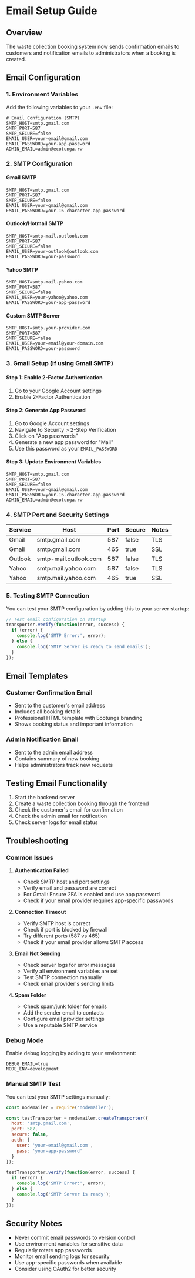 # Email Setup Guide

## Overview
The waste collection booking system now sends confirmation emails to customers and notification emails to administrators when a booking is created.

## Email Configuration

### 1. Environment Variables
Add the following variables to your `.env` file:

```env
# Email Configuration (SMTP)
SMTP_HOST=smtp.gmail.com
SMTP_PORT=587
SMTP_SECURE=false
EMAIL_USER=your-email@gmail.com
EMAIL_PASSWORD=your-app-password
ADMIN_EMAIL=admin@ecotunga.rw
```

### 2. SMTP Configuration

#### Gmail SMTP
```env
SMTP_HOST=smtp.gmail.com
SMTP_PORT=587
SMTP_SECURE=false
EMAIL_USER=your-gmail@gmail.com
EMAIL_PASSWORD=your-16-character-app-password
```

#### Outlook/Hotmail SMTP
```env
SMTP_HOST=smtp-mail.outlook.com
SMTP_PORT=587
SMTP_SECURE=false
EMAIL_USER=your-outlook@outlook.com
EMAIL_PASSWORD=your-password
```

#### Yahoo SMTP
```env
SMTP_HOST=smtp.mail.yahoo.com
SMTP_PORT=587
SMTP_SECURE=false
EMAIL_USER=your-yahoo@yahoo.com
EMAIL_PASSWORD=your-app-password
```

#### Custom SMTP Server
```env
SMTP_HOST=smtp.your-provider.com
SMTP_PORT=587
SMTP_SECURE=false
EMAIL_USER=your-email@your-domain.com
EMAIL_PASSWORD=your-password
```

### 3. Gmail Setup (if using Gmail SMTP)

#### Step 1: Enable 2-Factor Authentication
1. Go to your Google Account settings
2. Enable 2-Factor Authentication

#### Step 2: Generate App Password
1. Go to Google Account settings
2. Navigate to Security > 2-Step Verification
3. Click on "App passwords"
4. Generate a new app password for "Mail"
5. Use this password as your `EMAIL_PASSWORD`

#### Step 3: Update Environment Variables
```env
SMTP_HOST=smtp.gmail.com
SMTP_PORT=587
SMTP_SECURE=false
EMAIL_USER=your-gmail@gmail.com
EMAIL_PASSWORD=your-16-character-app-password
ADMIN_EMAIL=admin@ecotunga.rw
```

### 4. SMTP Port and Security Settings

| Service | Host | Port | Secure | Notes |
|---------|------|------|--------|-------|
| Gmail | smtp.gmail.com | 587 | false | TLS |
| Gmail | smtp.gmail.com | 465 | true | SSL |
| Outlook | smtp-mail.outlook.com | 587 | false | TLS |
| Yahoo | smtp.mail.yahoo.com | 587 | false | TLS |
| Yahoo | smtp.mail.yahoo.com | 465 | true | SSL |

### 5. Testing SMTP Connection

You can test your SMTP configuration by adding this to your server startup:

```javascript
// Test email configuration on startup
transporter.verify(function(error, success) {
  if (error) {
    console.log('SMTP Error:', error);
  } else {
    console.log('SMTP Server is ready to send emails');
  }
});
```

## Email Templates

### Customer Confirmation Email
- Sent to the customer's email address
- Includes all booking details
- Professional HTML template with Ecotunga branding
- Shows booking status and important information

### Admin Notification Email
- Sent to the admin email address
- Contains summary of new booking
- Helps administrators track new requests

## Testing Email Functionality

1. Start the backend server
2. Create a waste collection booking through the frontend
3. Check the customer's email for confirmation
4. Check the admin email for notification
5. Check server logs for email status

## Troubleshooting

### Common Issues

1. **Authentication Failed**
   - Check SMTP host and port settings
   - Verify email and password are correct
   - For Gmail: Ensure 2FA is enabled and use app password
   - Check if your email provider requires app-specific passwords

2. **Connection Timeout**
   - Verify SMTP host is correct
   - Check if port is blocked by firewall
   - Try different ports (587 vs 465)
   - Check if your email provider allows SMTP access

3. **Email Not Sending**
   - Check server logs for error messages
   - Verify all environment variables are set
   - Test SMTP connection manually
   - Check email provider's sending limits

4. **Spam Folder**
   - Check spam/junk folder for emails
   - Add the sender email to contacts
   - Configure email provider settings
   - Use a reputable SMTP service

### Debug Mode
Enable debug logging by adding to your environment:
```env
DEBUG_EMAIL=true
NODE_ENV=development
```

### Manual SMTP Test
You can test your SMTP settings manually:

```javascript
const nodemailer = require('nodemailer');

const testTransporter = nodemailer.createTransporter({
  host: 'smtp.gmail.com',
  port: 587,
  secure: false,
  auth: {
    user: 'your-email@gmail.com',
    pass: 'your-app-password'
  }
});

testTransporter.verify(function(error, success) {
  if (error) {
    console.log('SMTP Error:', error);
  } else {
    console.log('SMTP Server is ready');
  }
});
```

## Security Notes

- Never commit email passwords to version control
- Use environment variables for sensitive data
- Regularly rotate app passwords
- Monitor email sending logs for security
- Use app-specific passwords when available
- Consider using OAuth2 for better security 